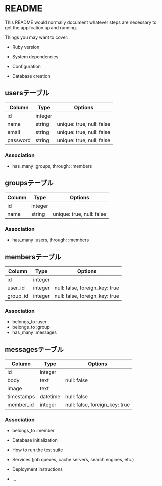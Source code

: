 # README

This README would normally document whatever steps are necessary to get the
application up and running.

Things you may want to cover:

* Ruby version

* System dependencies

* Configuration

* Database creation

## usersテーブル

|Column|Type|Options|
|------|----|-------|
|id|integer||
|name|string|unique: true, null: false|
|email|string|unique: true, null: false|
|password|string|unique: true, null: false|

### Association
- has_many :groups, through: :members

## groupsテーブル
|Column|Type|Options|
|------|----|-------|
|id|integer||
|name|string|unique: true, null: false|

### Association
- has_many :users, through: :members

## membersテーブル
|Column|Type|Options|
|------|----|-------|
|id|integer||
|user_id|integer|null: false, foreign_key: true|
|group_id|integer|null: false, foreign_key: true|

### Association
- belongs_to :user
- belongs_to :group
- has_many :messages

## messagesテーブル
|Column|Type|Options|
|------|----|-------|
|id|integer||
|body|text|null: false|
|image|text||
|timestamps|datetime|null: false|
|member_id|integer|null: false, foreign_key: true|

### Association
- belongs_to :member


* Database initialization

* How to run the test suite

* Services (job queues, cache servers, search engines, etc.)

* Deployment instructions

* ...
